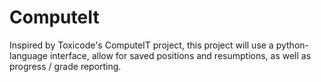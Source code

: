 # ComputeIt
Inspired by Toxicode's ComputeIT project, this project will use a python-language interface, allow for saved positions and resumptions, as well as progress / grade reporting. 
